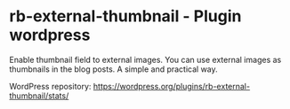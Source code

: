 # rb-external-thumbnail - Plugin wordpress

Enable thumbnail field to external images. You can use external images as thumbnails in the blog posts. A simple and practical way.

WordPress repository: https://wordpress.org/plugins/rb-external-thumbnail/stats/
